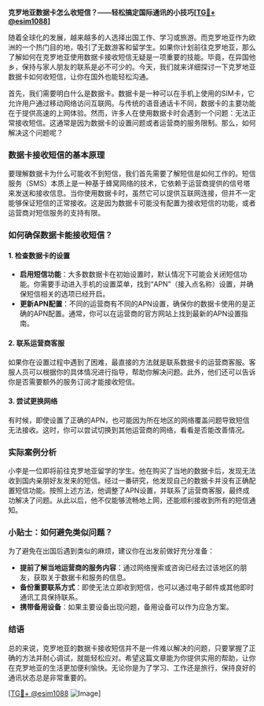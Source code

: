 **克罗地亚数据卡怎么收短信？——轻松搞定国际通讯的小技巧[[TG💪+ @esim1088](https://t.me/s/esim1088)]**

随着全球化的发展，越来越多的人选择出国工作、学习或旅游。而克罗地亚作为欧洲的一个热门目的地，吸引了无数游客和留学生。如果你计划前往克罗地亚，那么了解如何在克罗地亚使用数据卡接收短信无疑是一项重要的技能。毕竟，在异国他乡，保持与家人朋友的联系是必不可少的。今天，我们就来详细探讨一下克罗地亚数据卡如何收短信，让你在国外也能轻松沟通。

首先，我们需要明白什么是数据卡。数据卡是一种可以在手机上使用的SIM卡，它允许用户通过移动网络访问互联网。与传统的语音通话卡不同，数据卡的主要功能在于提供高速的上网体验。然而，许多人在使用数据卡时会遇到一个问题：无法正常接收短信。这通常是因为数据卡的设置问题或者运营商的服务限制。那么，如何解决这个问题呢？

### 数据卡接收短信的基本原理

要理解数据卡为什么可能收不到短信，我们首先需要了解短信是如何工作的。短信服务（SMS）本质上是一种基于蜂窝网络的技术，它依赖于运营商提供的信号塔来发送和接收信息。当你使用数据卡时，虽然它可以提供互联网连接，但并不一定能够保证短信的正常接收。这是因为数据卡可能没有配置为接收短信的功能，或者运营商对短信服务的支持有限。

### 如何确保数据卡能接收短信？

#### 1. **检查数据卡的设置**
   - **启用短信功能**：大多数数据卡在初始设置时，默认情况下可能会关闭短信功能。你需要手动进入手机的设置菜单，找到“APN”（接入点名称）设置，并确保短信相关的选项已经开启。
   - **更新APN配置**：不同的运营商有不同的APN设置，确保你的数据卡使用的是正确的APN配置。通常，你可以在运营商的官方网站上找到最新的APN设置指南。

#### 2. **联系运营商客服**
   如果你在设置过程中遇到了困难，最直接的方法就是联系数据卡的运营商客服。客服人员可以根据你的具体情况进行指导，帮助你解决问题。此外，他们还可以告诉你是否需要额外的服务订阅才能接收短信。

#### 3. **尝试更换网络**
   有时候，即使设置了正确的APN，也可能因为所在地区的网络覆盖问题导致短信无法接收。这时，你可以尝试切换到其他运营商的网络，看看是否能改善情况。

### 实际案例分析

小李是一位即将前往克罗地亚留学的学生。他在购买了当地的数据卡后，发现无法收到国内亲朋好友发来的短信。经过一番研究，他发现自己的数据卡并没有正确配置短信功能。按照上述方法，他调整了APN设置，并联系了运营商客服，最终成功解决了问题。从此以后，他不仅能够流畅地上网，还能顺利接收到所有的短信通知。

### 小贴士：如何避免类似问题？

为了避免在出国后遇到类似的麻烦，建议你在出发前做好充分准备：
- **提前了解当地运营商的服务内容**：通过网络搜索或咨询已经去过该地区的朋友，获取关于数据卡和服务的信息。
- **备份重要联系方式**：即使无法立即收到短信，也可以通过电子邮件或其他即时通讯工具保持联系。
- **携带备用设备**：如果主要设备出现问题，备用设备可以作为应急方案。

### 结语

总的来说，克罗地亚的数据卡接收短信并不是一件难以解决的问题，只要掌握了正确的方法并耐心调试，就能轻松应对。希望这篇文章能为你提供实用的帮助，让你在克罗地亚的生活更加便利愉快。无论你是为了学习、工作还是旅行，保持良好的通讯状态总是非常重要的。

[[TG💪+ @esim1088](https://t.me/s/esim1088) ![Image](https://i.postimg.cc/4NQfJmqS/Snipaste-2025-05-13-00-14-12.png)]
